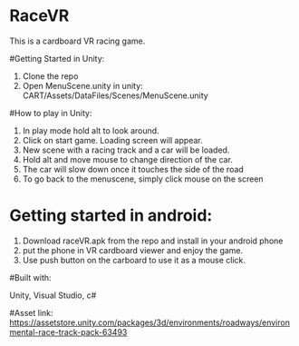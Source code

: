 # RaceVR
This is a cardboard VR racing game.  

#Getting Started in Unity:
1. Clone the repo 
2. Open MenuScene.unity in unity: CART/Assets/DataFiles/Scenes/MenuScene.unity

#How to play in Unity:
1. In play mode hold alt to look around. 
2. Click on start game. Loading screen will appear.
3. New scene with a racing track and a car will be loaded.
4. Hold alt and move mouse to change direction of the car.
5. The car will slow down once it touches the side of the road
6. To go back to the menuscene, simply click mouse on the screen 

# Getting started in android:
1. Download raceVR.apk from the repo and install in your android phone 
2. put the phone in VR cardboard viewer and enjoy the game. 
3. Use push button on the carboard to use it as a mouse click. 

#Built with:

Unity, Visual Studio, c#

#Asset link: 
https://assetstore.unity.com/packages/3d/environments/roadways/environmental-race-track-pack-63493
